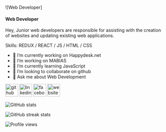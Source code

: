 ![Web Developer]
#### Web Developer


Hey, Junior web developers are responsible for assisting with the creation of websites and updating existing web applications.

Skills:  REDUX / REACT / JS / HTML / CSS

- 🔭 I’m currently working on Happydesk.net 
- 🔭 I’m  working on MABIAS 
- 🌱 I’m currently learning JavaScript 
- 👯 I’m looking to collaborate on github 
- 💬 Ask me about Web Development 


[<img src='https://cdn.jsdelivr.net/npm/simple-icons@3.0.1/icons/github.svg' alt='github' height='40'>](https://github.com/Sabbirkhan200)  [<img src='https://cdn.jsdelivr.net/npm/simple-icons@3.0.1/icons/linkedin.svg' alt='linkedin' height='40'>](https://www.linkedin.com/in/https://www.linkedin.com/in/sabbir-khan-b5396b261//)  [<img src='https://cdn.jsdelivr.net/npm/simple-icons@3.0.1/icons/facebook.svg' alt='facebook' height='40'>](https://www.facebook.com/https://www.facebook.com/profile.php?id=100007083614680&sk=photos_by)  [<img src='https://cdn.jsdelivr.net/npm/simple-icons@3.0.1/icons/icloud.svg' alt='website' height='40'>](https://www.facebook.com/profile.php?id=100007083614680&sk=photos_by)  

![GitHub stats](https://github-readme-stats.vercel.app/api?username=Sabbirkhan200&show_icons=true&count_private=true)  

 

![GitHub streak stats](https://streak-stats.demolab.com/?user=Sabbirkhan200)  

![Profile views](https://gpvc.arturio.dev/Sabbirkhan200)  
